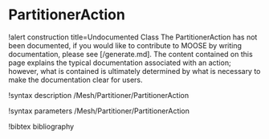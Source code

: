 <!-- MOOSE Documentation Stub: Remove this when content is added. -->

# PartitionerAction

!alert construction title=Undocumented Class
The PartitionerAction has not been documented, if you would like to contribute to MOOSE by writing
documentation, please see [/generate.md]. The content contained on this page explains the typical
documentation associated with an action; however, what is contained is ultimately determined by what
is necessary to make the documentation clear for users.

!syntax description /Mesh/Partitioner/PartitionerAction

!syntax parameters /Mesh/Partitioner/PartitionerAction

!bibtex bibliography
